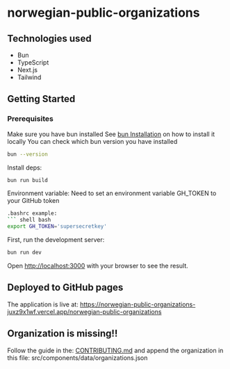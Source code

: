 # norwegian-public-organizations

## Technologies used
* Bun
* TypeScript
* Next.js
* Tailwind

## Getting Started
### Prerequisites
Make sure you have bun installed
See [bun Installation](https://bun.sh/docs/installation) on how to install it locally
You can check which bun version you have installed
```bash
bun --version
```

Install deps:
```bash
bun run build
```

Environment variable:
Need to set an environment variable
GH_TOKEN to your GitHub token
```bash
.bashrc example:
``` shell bash
export GH_TOKEN='supersecretkey'
```

First, run the development server:
```bash
bun run dev
```

Open [http://localhost:3000](http://localhost:3000) with your browser to see the result.

## Deployed to GitHub pages
The application is live at: https://norwegian-public-organizations-juxz9x1wf.vercel.app/norwegian-public-organizations

## Organization is missing!!
Follow the guide in the: [CONTRIBUTING.md](CONTRIBUTING.md)
and append the organization in this file:  src/components/data/organizations.json
